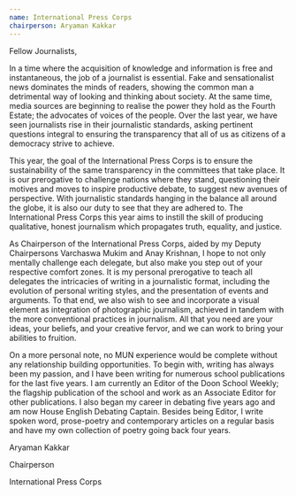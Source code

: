 ```yaml
---
name: International Press Corps
chairperson: Aryaman Kakkar
---
```


Fellow Journalists,

In a time where the acquisition of knowledge and information is free and instantaneous, the job of a journalist is essential. Fake and sensationalist news dominates the minds of readers, showing the common man a detrimental way of looking and thinking about society. At the same time, media sources are beginning to realise the power they hold as the Fourth Estate; the advocates of voices of the people. Over the last year, we have seen journalists rise in their journalistic standards, asking pertinent questions integral to ensuring the transparency that all of us as citizens of a democracy strive to achieve.

This year, the goal of the International Press Corps is to ensure the sustainability of the same transparency in the committees that take place. It is our prerogative to challenge nations where they stand, questioning their motives and moves to inspire productive debate, to suggest new avenues of perspective. With journalistic standards hanging in the balance all around the globe, it is also our duty to see that they are adhered to. The International Press Corps this year aims to instill the skill of producing qualitative, honest journalism which propagates truth, equality, and justice.

As Chairperson of the International Press Corps, aided by my Deputy Chairpersons Varchaswa Mukim and Anay Krishnan, I hope to not only mentally challenge each delegate, but also make you step out of your respective comfort zones. It is my personal prerogative to teach all delegates the intricacies of writing in a journalistic format, including the evolution of personal writing styles, and the presentation of events and arguments. To that end, we also wish to see and incorporate a visual element as integration of photographic journalism, achieved in tandem with the more conventional practices in journalism. All that you need are your ideas, your beliefs, and your creative fervor, and we can work to bring your abilities to fruition.

On a more personal note, no MUN experience would be complete without any relationship building opportunities. To begin with, writing has always been my passion, and I have been writing for numerous school publications for the last five years. I am currently an Editor of the Doon School Weekly; the flagship publication of the school and work as an Associate Editor for other publications. I also began my career in debating five years ago and am now House English Debating Captain. Besides being Editor, I write spoken word, prose-poetry and contemporary articles on a regular basis and have my own collection of poetry going back four years.

Aryaman Kakkar

Chairperson

International Press Corps
